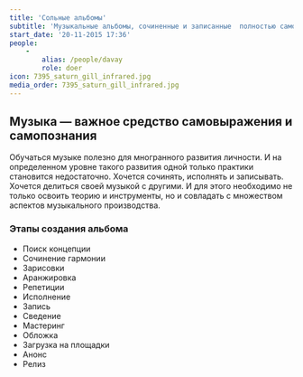 ```yaml
---
title: 'Сольные альбомы'
subtitle: 'Музыкальные альбомы, сочиненные и записанные  полностью самостоятельно'
start_date: '20-11-2015 17:36'
people:
    -
        alias: /people/davay
        role: doer
icon: 7395_saturn_gill_infrared.jpg
media_order: 7395_saturn_gill_infrared.jpg
---
```


## Музыка — важное средство самовыражения и самопознания

Обучаться музыке полезно для многранного развития личности. И на определенном уровне такого развития одной только практики становится недостаточно. Хочется сочинять, исполнять и записывать. Хочется делиться своей музыкой с другими. И для этого необходимо не только освоить теорию и инструменты, но и совладать с множеством аспектов музыкального производства.

### Этапы создания альбома
- Поиск концепции
- Сочинение гармонии
- Зарисовки
- Аранжировка
- Репетиции
- Исполнение
- Запись
- Сведение
- Мастеринг
- Обложка
- Загрузка на площадки
- Анонс
- Релиз


